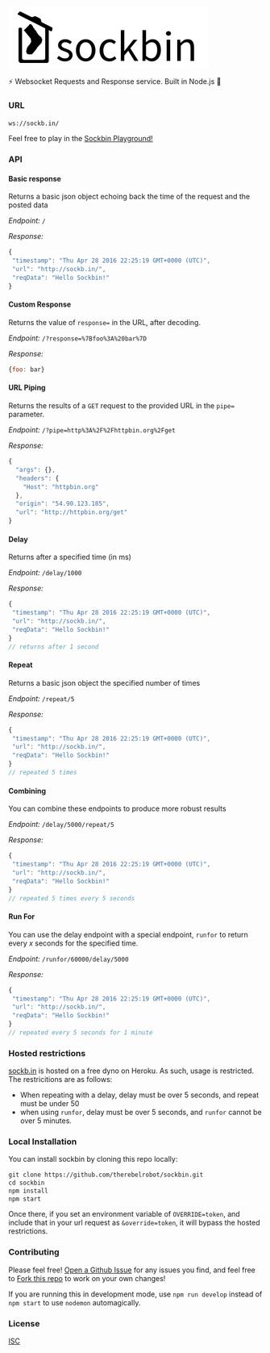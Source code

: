 ![sockbin](/sockbin-title-padding.png)

:zap: Websocket Requests and Response service. Built in Node.js :cake:

### URL

`ws://sockb.in/`

Feel free to play in the [Sockbin Playground!](http://sockb.in)

### API

#### Basic response

Returns a basic json object echoing back the time of the request and the posted data

*Endpoint:* `/`

*Response:*
```js
{
 "timestamp": "Thu Apr 28 2016 22:25:19 GMT+0000 (UTC)",
 "url": "http://sockb.in/",
 "reqData": "Hello Sockbin!"
}
```

#### Custom Response

Returns the value of `response=` in the URL, after decoding.

*Endpoint:* `/?response=%7Bfoo%3A%20bar%7D`

*Response:*
```js
{foo: bar}
```

#### URL Piping

Returns the results of a `GET` request to the provided URL in the `pipe=` parameter.

*Endpoint:* `/?pipe=http%3A%2F%2Fhttpbin.org%2Fget`

*Response:*
```js
{
  "args": {}, 
  "headers": {
    "Host": "httpbin.org"
  }, 
  "origin": "54.90.123.185", 
  "url": "http://httpbin.org/get"
}
```

#### Delay

Returns after a specified time (in ms)

*Endpoint:* `/delay/1000`

*Response:*
```js
{
 "timestamp": "Thu Apr 28 2016 22:25:19 GMT+0000 (UTC)",
 "url": "http://sockb.in/",
 "reqData": "Hello Sockbin!"
}
// returns after 1 second
```

#### Repeat

Returns a basic json object the specified number of times

*Endpoint:* `/repeat/5`

*Response:*
```js
{
 "timestamp": "Thu Apr 28 2016 22:25:19 GMT+0000 (UTC)",
 "url": "http://sockb.in/",
 "reqData": "Hello Sockbin!"
}
// repeated 5 times
```

#### Combining

You can combine these endpoints to produce more robust results

*Endpoint:* `/delay/5000/repeat/5`

*Response:*
```js
{
 "timestamp": "Thu Apr 28 2016 22:25:19 GMT+0000 (UTC)",
 "url": "http://sockb.in/",
 "reqData": "Hello Sockbin!"
}
// repeated 5 times every 5 seconds
```

#### Run For

You can use the delay endpoint with a special endpoint, `runfor` to return every *x* seconds for the specified time.

*Endpoint:* `/runfor/60000/delay/5000`

*Response:*
```js
{
 "timestamp": "Thu Apr 28 2016 22:25:19 GMT+0000 (UTC)",
 "url": "http://sockb.in/",
 "reqData": "Hello Sockbin!"
}
// repeated every 5 seconds for 1 minute
```

### Hosted restrictions

[sockb.in](http://sockb.in) is hosted on a free dyno on Heroku. As such, usage is restricted. The restricitions are as follows:
- When repeating with a delay, delay must be over 5 seconds, and repeat must be under 50
- when using `runfor`, delay must be over 5 seconds, and `runfor` cannot be over 5 minutes.

### Local Installation

You can install sockbin by cloning this repo locally:

```
git clone https://github.com/therebelrobot/sockbin.git
cd sockbin
npm install
npm start
```

Once there, if you set an environment variable of `OVERRIDE=token`, and include that in your url request as `&override=token`, it will bypass the hosted restrictions.

### Contributing

Please feel free! [Open a Github Issue](https://github.com/therebelrobot/sockbin) for any issues you find, and feel free to [Fork this repo](https://github.com/therebelrobot/sockbin#fork-destination-box) to work on your own changes!

If you are running this in development mode, use `npm run develop` instead of `npm start` to use `nodemon` automagically.

### License

[ISC](https://tldrlegal.com/license/-isc-license)
